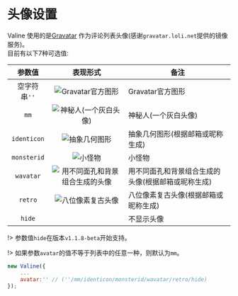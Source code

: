 # 头像设置
Valine 使用的是[Gravatar](http://cn.gravatar.com/) 作为评论列表头像(感谢`gravatar.loli.net`提供的镜像服务)。  
目前有以下7种可选值:  

参数值|表现形式|备注
:-:|:-:|-
空字符串`''`|![Gravatar官方图形](https://gravatar.loli.net/avatar/adb831a7fdd83dd1e2a309ce7591dff8?s=40)|Gravatar官方图形
`mm`|![神秘人(一个灰白头像)](https://gravatar.loli.net/avatar/adb831a7fdd83dd1e2a309ce7591dff8?s=40&d=mm)|神秘人(一个灰白头像)
`identicon`|![抽象几何图形](https://gravatar.loli.net/avatar/adb831a7fdd83dd1e2a309ce7591dff8?s=40&d=identicon)|抽象几何图形(根据邮箱或昵称生成)
`monsterid`|![小怪物](https://gravatar.loli.net/avatar/adb831a7fdd83dd1e2a309ce7591dff8?s=40&d=monsterid)|小怪物
`wavatar`|![用不同面孔和背景组合生成的头像](https://gravatar.loli.net/avatar/adb831a7fdd83dd1e2a309ce7591dff8?s=40&d=wavatar)|用不同面孔和背景组合生成的头像(根据邮箱或昵称生成)
`retro`|![八位像素复古头像](https://gravatar.loli.net/avatar/adb831a7fdd83dd1e2a309ce7591dff8?s=40&d=retro)|八位像素复古头像(根据邮箱或昵称生成)
`hide`|&nbsp;|不显示头像

!> 参数值`hide`在版本`v1.1.8-beta`开始支持。

!> 如果参数`avatar`的值不等于列表中的任意一种，则默认为`mm`。

```js
new Valine({
    ...
    avatar:'' // (''/mm/identicon/monsterid/wavatar/retro/hide)
});
```